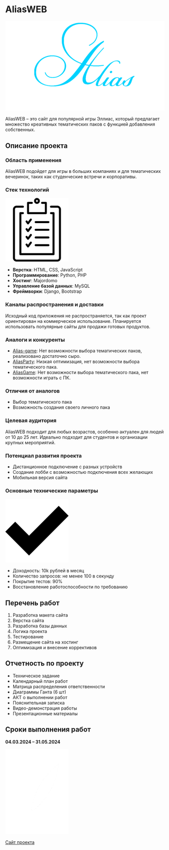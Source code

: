 # AliasWEB

<img src="static/pictures/logoVV.png" alt="AliasWEB Logo" width="1000" >

AliasWEB – это сайт для популярной игры Эллиас, который предлагает множество креативных тематических паков с функцией добавления собственных.

## Описание проекта

### Область применения
AliasWEB подойдет для игры в больших компаниях и для тематических вечеринок, таких как студенческие встречи и корпоративы.

### Стек технологий
<img src="static/pictures/list.png" alt="Technologies" width="200" >

- **Верстка**: HTML, CSS, JavaScript
- **Программирование**: Python, PHP
- **Хостинг**: Majordomo
- **Управление базой данных**: MySQL
- **Фреймворки**: Django, Bootstrap

### Каналы распространения и доставки
Исходный код приложения не распространяется, так как проект ориентирован на коммерческое использование. Планируется использовать популярные сайты для продажи готовых продуктов.

### Аналоги и конкуренты
- [Alias-game](https://alias-game.com/): Нет возможности выбора тематических паков, реализовано достаточно сыро.
- [AliasParty](https://alias-party.ru/): Низкая оптимизация, нет возможности выбора тематического пака.
- [AliasGame](https://www.aliasgame.ru/): Нет возможности выбора тематического пака, нет возможности играть с ПК.

### Отличия от аналогов
- Выбор тематического пака
- Возможность создания своего личного пака

### Целевая аудитория
AliasWEB подходит для любых возрастов, особенно актуален для людей от 10 до 25 лет. Идеально подходит для студентов и организации крупных мероприятий.

### Потенциал развития проекта
- Дистанционное подключение с разных устройств
- Создание лобби с возможностью подключения всех желающих
- Мобильная версия сайта

### Основные технические параметры
<img src="static/pictures/check%20mark.png" alt="Check Mark" width="200" >

- Доходность: 10k рублей в месяц
- Количество запросов: не менее 100 в секунду
- Покрытие тестов: 90%
- Восстановление работоспособности по требованию

## Перечень работ
1. Разработка макета сайта
2. Верстка сайта
3. Разработка базы данных
4. Логика проекта
5. Тестирование
6. Размещение сайта на хостинг
7. Оптимизация и внесение коррективов

## Отчетность по проекту
- Техническое задание
- Календарный план работ
- Матрица распределения ответственности
- Диаграммы Ганта (6 шт)
- АКТ о выполнении работ
- Пояснительная записка
- Видео-демонстрация работы
- Презентационные материалы

## Сроки выполнения работ
**04.03.2024 – 31.05.2024**

<img src="static/pictures/roket.png" alt="Rocket" width="200">

[Сайт проекта](https://provod69.pythonanywhere.com/)
